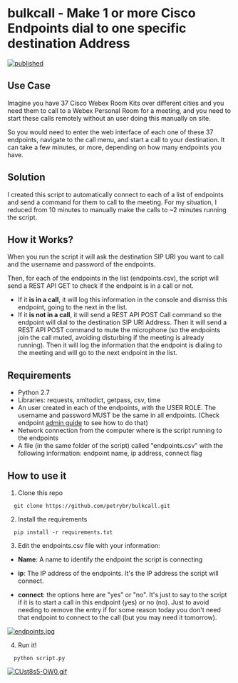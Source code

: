 # bulkcall - Make 1 or more Cisco Endpoints dial to one specific destination Address

[![published](https://static.production.devnetcloud.com/codeexchange/assets/images/devnet-published.svg)](https://developer.cisco.com/codeexchange/github/repo/petrybr/bulkcall)

## Use Case

Imagine you have 37 Cisco Webex Room Kits over different cities and you need them to call to a Webex Personal Room for a meeting, and you need to start these calls remotely without an user doing this manually on site.

So you would need to enter the web interface of each one of these 37 endpoints, navigate to the call menu, and start a call to your destination. It can take a few minutes, or more, depending on how many endpoints you have.

## Solution

I created this script to automatically  connect to each of a list of endpoints and send a command for them to call to the meeting. For my situation, I reduced from 10 minutes to manually make the calls to ~2 minutes running the script.

## How it Works?

When you run the script it will ask the destination SIP URI you want to call and the username and password of the endpoints. 

Then, for each of the endpoints in the list (endpoints.csv), the script will send a REST API GET to check if the endpoint is in a call or not. 

  - If it **is in a call**, it will log this information in the console and dismiss this endpoint, going to the next in the list. 
  - If it **is not in a call**, it will send a REST API POST Call command so the endpoint will dial to the destination SIP URI Address.
  Then it will send a REST API POST command to mute the microphone (so the endpoints join the call muted, avoiding disturbing if the meeting is already running). Then it will log the information that the endpoint is dialing to the meeting and will go to the next endpoint in the list.

## Requirements

* Python 2.7
* Libraries: requests, xmltodict, getpass, csv, time
* An user created in each of the endpoints, with the USER ROLE. The username and password MUST be the same in all endpoints. (Check endpoint [admin guide](https://www.cisco.com/c/en/us/support/collaboration-endpoints/spark-room-kit-series/products-maintenance-guides-list.html) to see how to do that)
* Network connection from the computer where is the script running to the endpoints
* A file (in the same folder of the script) called "endpoints.csv" with the following information: endpoint name, ip address, connect flag

## How to use it

1. Clone this repo

```
  git clone https://github.com/petrybr/bulkcall.git
```

2. Install the requirements

```
  pip install -r requirements.txt
```

3. Edit the endpoints.csv file with your information:

  - **Name**: A name to identify the endpoint the script is connecting
  
  - **ip**: The IP address of the endpoints. It's the IP address the script will connect.
  
  - **connect**: the options here are "yes" or "no". It's just to say to the script if it is to start a call in this endpoint (yes) or no (no). Just to avoid needing to remove the entry if for some reason today you don't need that endpoint to connect to the call (but you may need it tomorrow).
  
[![endpoints.jpg](https://i.postimg.cc/PJgvZp5m/endpoints.jpg)](https://postimg.cc/jnhjYjN5)

4. Run it!

```
  python script.py
```

[![CUst8s5-OW0.gif](https://i.postimg.cc/XqcjQQK7/CUst8s5-OW0.gif)](https://postimg.cc/p5rMdQ1g)
